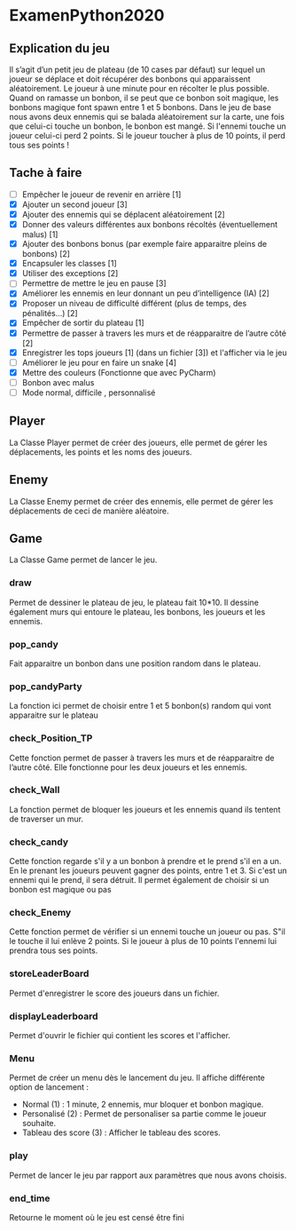 # ExamenPython2020
## Explication du jeu 
Il s’agit d’un petit jeu de plateau (de 10 cases par défaut) sur lequel un joueur se déplace et doit
récupérer des bonbons qui apparaissent aléatoirement. Le joueur à une minute pour en récolter le
plus possible.
Quand on ramasse un bonbon, il se peut que ce bonbon soit magique, les bonbons magique font spawn entre 1 et 5 bonbons.
Dans le jeu de base nous avons deux ennemis qui se balada aléatoirement sur la carte, une fois que celui-ci touche un bonbon, le bonbon est mangé. Si l'ennemi touche un joueur celui-ci perd 2 points. Si le joueur toucher à plus de 10 points, il perd tous ses points ! 

## Tache à faire 
- [ ] Empêcher le joueur de revenir en arrière [1]
- [x] Ajouter un second joueur [3] 
- [x] Ajouter des ennemis qui se déplacent aléatoirement [2]
- [x] Donner des valeurs différentes aux bonbons récoltés (éventuellement malus) [1] 
- [x] Ajouter des bonbons bonus (par exemple faire apparaitre pleins de bonbons) [2]
- [X] Encapsuler les classes [1]
- [X] Utiliser des exceptions [2]
- [ ] Permettre de mettre le jeu en pause [3]
- [X] Améliorer les ennemis en leur donnant un peu d’intelligence (IA) [2]
- [X] Proposer un niveau de difficulté différent (plus de temps, des pénalités…) [2]
- [X] Empêcher de sortir du plateau [1]
- [X] Permettre de passer à travers les murs et de réapparaitre de l’autre côté [2]
- [X] Enregistrer les tops joueurs [1] (dans un fichier [3]) et l'afficher via le jeu
- [ ] Améliorer le jeu pour en faire un snake [4]
- [X] Mettre des couleurs (Fonctionne que avec PyCharm)
- [ ] Bonbon avec malus
- [ ] Mode normal, difficile , personnalisé

## Player
La Classe Player permet de créer des joueurs, elle permet de gérer les déplacements, les points et les noms des joueurs.
## Enemy
La Classe Enemy permet de créer des ennemis, elle permet de gérer les déplacements de ceci de manière aléatoire.
## Game
La Classe Game permet de lancer le jeu.
### draw
Permet de dessiner le plateau de jeu, le plateau fait 10*10. Il dessine également murs qui entoure le plateau, les bonbons, les joueurs et les ennemis.
### pop_candy 
Fait apparaitre un bonbon dans une position random dans le plateau.
### pop_candyParty 
La fonction ici permet de choisir entre 1 et 5 bonbon(s) random qui vont apparaitre sur le plateau
### check_Position_TP
Cette fonction permet de passer à travers les murs et de réapparaitre de l’autre côté. Elle fonctionne pour les deux joueurs et les ennemis.
### check_Wall
La fonction permet de bloquer les joueurs et les ennemis quand ils tentent de traverser un mur.
### check_candy
Cette fonction regarde s'il y a un bonbon à prendre et le prend s'il en a un. En le prenant les joueurs peuvent gagner des points, entre 1 et 3. Si c'est un ennemi qui le prend, il sera détruit. Il permet également de choisir si un bonbon est magique ou pas 
### check_Enemy
Cette fonction permet de vérifier si un ennemi touche un joueur ou pas. S"il le touche il lui enlève 2 points. Si le joueur à plus de 10 points l'ennemi lui prendra tous ses points.
### storeLeaderBoard
Permet d'enregistrer le score des joueurs dans un fichier.
### displayLeaderboard
Permet d'ouvrir le fichier qui contient les scores et l'afficher.
### Menu
Permet de créer un menu dès le lancement du jeu. Il affiche différente option de lancement : 
  * Normal (1) : 1 minute, 2 ennemis, mur bloquer et bonbon magique.
  * Personalisé (2) : Permet de personaliser sa partie comme le joueur souhaite. 
  * Tableau des score (3) : Afficher le tableau des scores.
### play
Permet de lancer le jeu par rapport aux paramètres que nous avons choisis.
### end_time
Retourne le moment où le jeu est censé être fini
